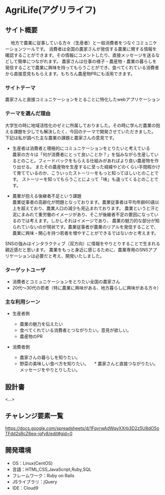 # AgriLife(アグリライフ)

## サイト概要
&emsp; 地方で農業に従事している方々（生産者）と一般消費者をつなぐコミュニケーションツールです。
消費者は全国の農家さんが発信する農業に関する情報を確認することができます。その情報にコメントしたり、直接メッセージを送るなどして簡単につながれます。
農家さんは仕事の様子・農産物・農業の暮らしを発信することで農業に興味を持ってもらうことができ、食べてくれている消費者から直接意見ももらえます。もちろん農産物PRにも活用できます。

### サイトテーマ
農家さんと直接コミュニケーションをとることに特化したwebアプリケーション

### テーマを選んだ理由
大学生の時に地域活性化のゼミに所属しておりました。その時に学んだ農業の抱える課題を少しでも解決したく、今回のテーマで開発させていただきました。
下記は私が調べた主な農業の課題と農家さんの意見です。

* 生産者は消費者と積極的にコミュニケーションをとりたいと考えている <br>
農家の方々は「何が消費者にとって良いことか？」を悩みながら生産しているとのこと。フィードバックをもらえる仕組みがあればより良い農産物を作り出せる。
またその農産物を生産するに至った経緯やどのくらい手間暇かけて育てているのか、こういったストーリーをもっと知ってほしいとのことです。
ストーリーを知ってもらうことによって「味」も違ってくるとのことです。

* 農業が抱える後継者不足という課題 <br>
農業従事者の高齢化が問題となっております。農業従事者は平均年齢60歳以上を超えており、農業人口の減少も見込まれております。
農業というと汗と泥にまみれて重労働のイメージがあり、そこが後継者不足の要因になっているのでは考えます。しかしそれはイメージであり、
農業の魅力的な部分が知られていないのが現状です。農業従事者が農業のリアルを発信することで、農業に興味・関心を持つ若者を増やすことができるではないかと考えます。

SNSの強みはインタラクティブ（双方向）に情報をやりとりすることで生まれる親近感だと思います。
農業をもっと身近に感じるために、農業専用のSNSアプリケーションは必要だと考え、開発いたしました。

### ターゲットユーザ
* 消費者とコミュニケーションをとりたい全国の農家さん
* 20代～30代の若者（特に農業に興味がある、地方暮らしに興味がある方々）

### 主な利用シーン
* 生産者側
  * 農業の魅力を伝えたい
  * 食べてくれている消費者とつながりたい。意見が欲しい。
  * 農産物のPR

* 消費者側
  * 農家さんの暮らしを知りたい。
  * 野菜の美味しい食べ方を知りたい。
　* 農家さんと直接つながりたい。メッセージをやりとりしたい。

## 設計書
<...>

## チャレンジ要素一覧
https://docs.google.com/spreadsheets/d/1FqyrwAdWqyXXrb3D2z5U8dO5oTFdd2sRcZ6eq-jqfy8/edit#gid=0

## 開発環境
- OS：Linux(CentOS)
- 言語：HTML,CSS,JavaScript,Ruby,SQL
- フレームワーク：Ruby on Rails
- JSライブラリ：jQuery
- IDE：Cloud9